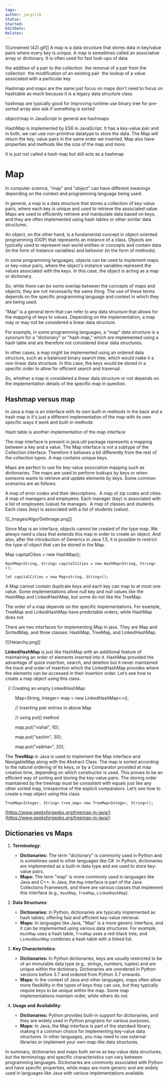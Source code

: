 ```yaml
---
tags: 
author: jacgit18
Status: 
Started: 
EditDate: 
Relates:
---
```

![[unnamed (42).gif]]
A map is a data structure that stores data in key/value pairs where every key is unique. A map is sometimes called an associative array or dictionary. It is often used for fast look-ups of data. 

the addition of a pair to the collection 
the removal of a pair from the collection 
the modification of an existing pair 
the lookup of a value associated with a particular key 


Hashmap and maps are the same just focus on maps don't need to focus on hashtable as much because it is a legacy data structure class 

hashmap are typically good for improving runtime use binary tree for pre-sorted array also ask if something is sorted  

object/map in JavaScript in general are hashmaps 

HashMap is implemented by ES6 in JavaScript. It has a key-value pair and in both, we can use non-primitive datatype to store the data. The Map will return the key, value pairs in the same order we inserted. Map also have properties and methods like the size of the map and more. 

It is just not called a hash map but still acts as a hashmap 



# Map

In computer science, "map" and "object" can have different meanings depending on the context and programming language being used.  
  
In general, a map is a data structure that stores a collection of key-value pairs, where each key is unique and used to retrieve the associated value. Maps are used to efficiently retrieve and manipulate data based on keys, and they are often implemented using hash tables or other similar data structures.  
  
An object, on the other hand, is a fundamental concept in object-oriented programming (OOP) that represents an instance of a class. Objects are typically used to represent real-world entities or concepts and contain data (in the form of instance variables) and behavior (in the form of methods).  
  
In some programming languages, objects can be used to implement maps or key-value pairs, where the object's instance variables represent the values associated with the keys. In this case, the object is acting as a map or dictionary.  
  
So, while there can be some overlap between the concepts of maps and objects, they are not necessarily the same thing. The use of these terms depends on the specific programming language and context in which they are being used.



"Map" is a general term that can refer to any data structure that allows for the mapping of keys to values. Depending on the implementation, a map may or may not be considered a linear data structure.  
  
For example, in some programming languages, a "map" data structure is a synonym for a "dictionary" or "hash map," which are implemented using a hash table and are therefore not considered linear data structures.  
  
In other cases, a map might be implemented using an ordered data structure, such as a balanced binary search tree, which would make it a non-linear data structure. In this case, the keys would be stored in a specific order to allow for efficient search and traversal.  
  
So, whether a map is considered a linear data structure or not depends on the implementation details of the specific map in question.


## Hashmap versus map

In Java a map is an interface with its own built-in methods in the back and a hash map is it's just a different implementation of the map with its own specific ways it work and built-in methods

Hash table is another implementation of the map interface




The map interface is present in java.util package represents a mapping between a key and a value. The Map interface is not a subtype of the Collection interface. Therefore it behaves a bit differently from the rest of the collection types. A map contains unique keys. 

Maps are perfect to use for key-value association mapping such as dictionaries. The maps are used to perform lookups by keys or when someone wants to retrieve and update elements by keys. Some common scenarios are as follows:  

A map of error codes and their descriptions. 
A map of zip codes and cities. 
A map of managers and employees. Each manager (key) is associated with a list of employees (value) he manages. 
A map of classes and students. Each class (key) is associated with a list of students (value).

![[_Images/Algo/GetImage.png]]

Since Map is an interface, objects cannot be created of the type map. We always need a class that extends this map in order to create an object. And also, after the introduction of Generics in Java 1.5, it is possible to restrict the type of object that can be stored in the Map.  

Map capitalCities = new HashMap();  

	HashMap<String, String> capitalCities = new HashMap<String, String>(); 

	let capitalCities = new Map<string, String>(); 

A Map cannot contain duplicate keys and each key can map to at most one value. Some implementations allow null key and null values like the HashMap and LinkedHashMap, but some do not like the TreeMap. 

The order of a map depends on the specific implementations. For example, TreeMap and LinkedHashMap have predictable orders, while HashMap does not. 

There are two interfaces for implementing Map in java. They are Map and SortedMap, and three classes: HashMap, TreeMap, and LinkedHashMap.

![[Heiarchy.png]]


**LinkedHashMap** is just like HashMap with an additional feature of maintaining an order of elements inserted into it. HashMap provided the advantage of quick insertion, search, and deletion but it never maintained the track and order of insertion which the LinkedHashMap provides where the elements can be accessed in their insertion order. Let’s see how to create a map object using this class. 

  // Creating an empty LinkedHashMap 

        Map<String, Integer> map = new LinkedHashMap<>(); 

        // Inserting pair entries in above Map 

        // using put() method 

        map.put("vishal", 10); 

        map.put("sachin", 30); 

        map.put("vaibhav", 20); 

The **TreeMap** in Java is used to implement the Map interface and NavigableMap along with the Abstract Class. The map is sorted according to the natural ordering of its keys, or by a Comparator provided at map creation time, depending on which constructor is used. This proves to be an efficient way of sorting and storing the key-value pairs. The storing order maintained by the treemap must be consistent with equals just like any other sorted map, irrespective of the explicit comparators. Let’s see how to create a map object using this class. 

	TreeMap<Integer, String> tree_map= new TreeMap<Integer, String>(); 

[https://www.geeksforgeeks.org/treemap-in-java/](https://www.geeksforgeeks.org/treemap-in-java/)



## Dictionaries vs  Maps

1. **Terminology**:
   - **Dictionaries:** The term "dictionary" is commonly used in Python and is sometimes used in other languages like C#. In Python, dictionaries are implemented as a built-in data type and are used to store key-value pairs.
   - **Maps:** The term "map" is more commonly used in languages like Java and C++. In Java, the `Map` interface is part of the Java Collections Framework, and there are various classes that implement this interface (e.g., `HashMap`, `TreeMap`, `LinkedHashMap`).

2. **Data Structures**:
   - **Dictionaries:** In Python, dictionaries are typically implemented as hash tables, offering fast and efficient key-value retrieval.
   - **Maps:** In languages like Java, "Map" is a more generic interface, and it can be implemented using various data structures. For example, `HashMap` uses a hash table, `TreeMap` uses a red-black tree, and `LinkedHashMap` combines a hash table with a linked list.

3. **Key Characteristics**:
   - **Dictionaries:** In Python dictionaries, keys are usually restricted to be of an immutable data type (e.g., strings, numbers, tuples) and are unique within the dictionary. Dictionaries are unordered in Python versions before 3.7 and ordered from Python 3.7 onwards.
   - **Maps:** In the context of Java and other languages, maps often allow more flexibility in the types of keys they can use, but they typically require keys to be unique within the map. Some map implementations maintain order, while others do not.

4. **Usage and Availability**:
   - **Dictionaries:** Python provides built-in support for dictionaries, and they are widely used in Python programs for various purposes.
   - **Maps:** In Java, the Map interface is part of the standard library, making it a common choice for implementing key-value data structures. In other languages, you may need to use external libraries or implement your own map-like data structures.

In summary, dictionaries and maps both serve as key-value data structures, but the terminology and specific characteristics can vary between programming languages. Dictionaries are commonly associated with Python and have specific properties, while maps are more generic and are widely used in languages like Java with various implementations available.